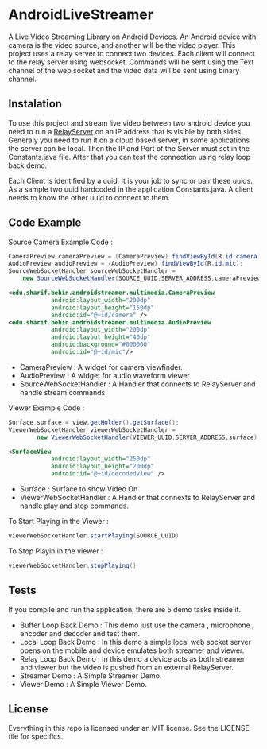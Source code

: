 # AndroidLiveStreamer
A Live Video Streaming Library on Android Devices. An Android device with camera is the video source, and another will be the video player. This project uses a relay server to connect two devices.
Each client will connect to the relay server using websocket. Commands will be sent using the Text channel of the web socket and the video data will be sent using binary channel.

## Instalation
To use this project and stream live video between two android device you need to run a [RelayServer](https://github.com/behin/RelayServer) on an IP address that is visible by both sides. Generaly you need to run it on a cloud based server, in some applications the server can be local. Then the IP and Port of the Server must set in the Constants.java file.
After that you can test the connection using relay loop back demo. 

Each Client is identified by a uuid. It is your job to sync or pair these uuids. As a sample two uuid hardcoded in the application Constants.java. A client needs to know the other uuid to connect to them.

## Code Example

Source Camera Example Code :
```java
CameraPreview cameraPreview = (CameraPreview) findViewById(R.id.camera);
AudioPreview audioPreview = (AudioPreview) findViewById(R.id.mic);
SourceWebSocketHandler sourceWebSocketHandler = 
    new SourceWebSocketHandler(SOURCE_UUID,SERVER_ADDRESS,cameraPreview,audioPreview,null);
```

```xml
<edu.sharif.behin.androidstreamer.multimedia.CameraPreview
            android:layout_width="200dp"
            android:layout_height="150dp"
            android:id="@+id/camera" />
<edu.sharif.behin.androidstreamer.multimedia.AudioPreview
            android:layout_width="200dp"
            android:layout_height="40dp"
            android:background="#000000"
            android:id="@+id/mic"/>
```

* CameraPreview : A widget for camera viewfinder.
* AudioPreview : A widget for audio waveform viewer
* SourceWebSocketHandler : A Handler that connects to RelayServer and handle stream commands.

Viewer Example Code : 

```java
Surface surface = view.getHolder().getSurface();
ViewerWebSocketHandler viewerWebSocketHandler = 
        new ViewerWebSocketHandler(VIEWER_UUID,SERVER_ADDRESS,surface);
```

```xml
<SurfaceView
            android:layout_width="250dp"
            android:layout_height="200dp"
            android:id="@+id/decodedView" />
```

* Surface : Surface to show Video On
* ViewerWebSocketHandler : A Handler that connexts to RelayServer and handle play and stop commands.

To Start Playing in the Viewer : 
```java
viewerWebSocketHandler.startPlaying(SOURCE_UUID)
```

To Stop Playin in the viewer : 
```java
viewerWebSocketHandler.stopPlaying()
```

## Tests
If you compile and run the application, there are 5 demo tasks inside it.

* Buffer Loop Back Demo : This demo just use the camera , microphone , encoder and decoder and test them.
* Local Loop Back Demo : In this demo a simple local web socket server opens on the mobile and device emulates both streamer and viewer.
* Relay Loop Back Demo : In this demo a device acts as both streamer and viewer but the video is pushed from an external RelayServer.
* Streamer Demo : A Simple Streamer Demo.
* Viewer Demo : A Simple Viewer Demo.

## License 
Everything in this repo is licensed under an MIT license. See the LICENSE file for specifics.



